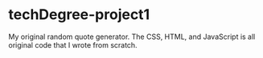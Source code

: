 # techDegree-project1
My original random quote generator. The CSS, HTML, and JavaScript is all original code that I wrote from scratch.
